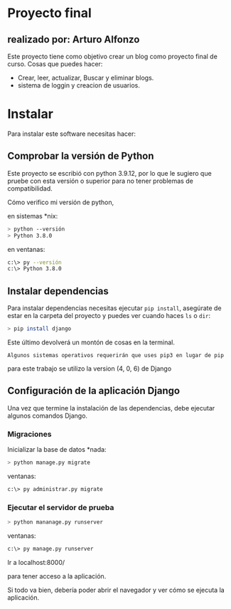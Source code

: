 <h1> Proyecto final </h1>

<h2>realizado por: Arturo Alfonzo</h2>

Este proyecto tiene como objetivo crear un blog como proyecto final de curso.
Cosas que puedes hacer:

- Crear, leer, actualizar, Buscar y eliminar blogs.
- sistema de loggin y creacion de usuarios.

# Instalar

Para instalar este software necesitas hacer:

## Comprobar la versión de Python
Este proyecto se escribió con python 3.9.12, por lo que le sugiero que pruebe con esta versión o superior para no tener problemas de compatibilidad.

Cómo verifico mi versión de python,

en sistemas *nix:

```bash
> python --versión
> Python 3.8.0
```

en ventanas:

```bash
c:\> py --versión
c:\> Python 3.8.0
```

## Instalar dependencias

Para instalar dependencias necesitas ejecutar `pip install`, asegúrate de estar en la carpeta del proyecto y puedes ver cuando haces `ls` o `dir`:

```bash
> pip install django
```
Este último devolverá un montón de cosas en la terminal.

`Algunos sistemas operativos requerirán que uses pip3 en lugar de pip`

para este trabajo se utilizo la version (4, 0, 6) de Django 

## Configuración de la aplicación Django

Una vez que termine la instalación de las dependencias, debe ejecutar algunos comandos Django.

### Migraciones

Inicializar la base de datos
*nada:
```bash
> python manage.py migrate
```
ventanas:
```bash
c:\> py administrar.py migrate
```

### Ejecutar el servidor de prueba

```bash
> python mananage.py runserver
```
ventanas:
```bash
c:\> py manage.py runserver
```
Ir a localhost:8000/

para tener acceso a la aplicación.

Si todo va bien, debería poder abrir el navegador y ver cómo se ejecuta la aplicación.